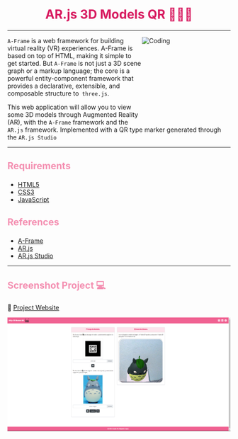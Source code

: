 # <h1 align="center" style="color: #d81b60;"> AR.js 3D Models QR 👨🏻‍💻 </h1> <hr>  

<img align="right" alt="Coding" width="200" height="200" src="https://content.app-sources.com/s/86011651013289591/uploads/Gifs_Aumenta2/Aumenta2_-_Aumentados_-Realidad_Aumentada_-_Hittan_-_Sillas-1161748.gif">

`A-Frame` is a web framework for building virtual reality (VR) experiences. A-Frame is based on top of HTML, making it simple to get started. But `A-Frame` is not just a 3D scene graph or a markup language; the core is a powerful entity-component framework that provides a declarative, extensible, and composable structure to` three.js`. <br>    

This web application will allow you to view some 3D models through Augmented Reality (AR), with the `A-Frame` framework and the `AR.js` framework. Implemented with a QR type marker generated through the `AR.js Studio`<hr>  

## <p align="left" style="color: #f48fb1;"> Requirements </p>

- [HTML5](https://developer.mozilla.org/es/docs/Web/HTML) 
- [CSS3](https://developer.mozilla.org/es/docs/Web/CSS)
- [JavaScript](https://developer.mozilla.org/es/docs/Web/JavaScript)


## <p align="left" style="color: #f48fb1;"> References </p>

- [A-Frame](https://aframe.io/)
- [AR.js](https://github.com/jeromeetienne/AR.js)  
- [AR.js Studio](https://ar-js-org.github.io/studio/pages/marker/index.html)  

<hr>  

## <p align="left" style="color: #f48fb1;"> Screenshot Project 💻 </p>

🔶 [Project Website](https://alejandro-lopez.futuretecware.com/AR.js-3D-Models-QR/index.html)

![Screenshot](assets/img/Screenshot.png)